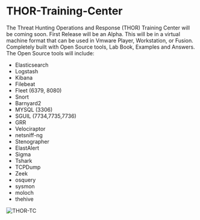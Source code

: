 # THOR-Training-Center
The Threat Hunting Operations and Response (THOR) Training Center will be coming soon.  First Release will be an Alpha.  This will be in a virtual machine format that can be used in Vmware Player, Workstation, or Fusion.   Completely built with Open Source tools, Lab Book, Examples and Answers.
The Open Source tools will include:
- Elasticsearch
- Logstash
- Kibana
- Filebeat
- Fleet (6379, 8080)
- Snort
- Barnyard2
- MYSQL (3306)
- SGUIL (7734,7735,7736)
- GRR 
- Velociraptor
- netsniff-ng
- Stenographer
- ElastAlert
- Sigma
- Tshark
- TCPDump
- Zeek
- osquery
- sysmon
- moloch 
- thehive 

![THOR-TC](https://github.com/threathunternotebook/THOR-Training-Center/blob/master/THOR_DESKTOP5.png)
